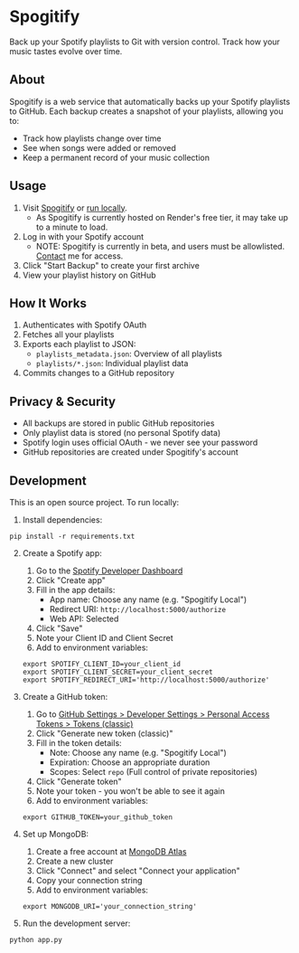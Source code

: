 # Spogitify

Back up your Spotify playlists to Git with version control. Track how your music tastes evolve over time.

## About

Spogitify is a web service that automatically backs up your Spotify playlists to GitHub. Each backup creates a snapshot of your playlists, allowing you to:

- Track how playlists change over time
- See when songs were added or removed
- Keep a permanent record of your music collection

## Usage

1. Visit [Spogitify](https://spogitify.onrender.com/) or [run locally](#development).
   - As Spogitify is currently hosted on Render's free tier, it may take up to a minute to load.
2. Log in with your Spotify account
   - NOTE: Spogitify is currently in beta, and users must be allowlisted. [Contact](https://arizerner.com/contact) me for access.
3. Click "Start Backup" to create your first archive
4. View your playlist history on GitHub

## How It Works

1. Authenticates with Spotify OAuth
2. Fetches all your playlists
3. Exports each playlist to JSON:
   - `playlists_metadata.json`: Overview of all playlists
   - `playlists/*.json`: Individual playlist data
4. Commits changes to a GitHub repository

## Privacy & Security

- All backups are stored in public GitHub repositories
- Only playlist data is stored (no personal Spotify data)
- Spotify login uses official OAuth - we never see your password
- GitHub repositories are created under Spogitify's account

## Development

This is an open source project. To run locally:

1. Install dependencies:
```
pip install -r requirements.txt
```

2. Create a Spotify app:
   1. Go to the [Spotify Developer Dashboard](https://developer.spotify.com/dashboard)
   2. Click "Create app"
   3. Fill in the app details:
      - App name: Choose any name (e.g. "Spogitify Local")
      - Redirect URI: `http://localhost:5000/authorize`
      - Web API: Selected
   4. Click "Save"
   5. Note your Client ID and Client Secret
   6. Add to environment variables:
   ```
   export SPOTIFY_CLIENT_ID=your_client_id
   export SPOTIFY_CLIENT_SECRET=your_client_secret
   export SPOTIFY_REDIRECT_URI='http://localhost:5000/authorize'
   ```

3. Create a GitHub token:
   1. Go to [GitHub Settings > Developer Settings > Personal Access Tokens > Tokens (classic)](https://github.com/settings/tokens)
   2. Click "Generate new token (classic)"
   3. Fill in the token details:
      - Note: Choose any name (e.g. "Spogitify Local")
      - Expiration: Choose an appropriate duration
      - Scopes: Select `repo` (Full control of private repositories)
   4. Click "Generate token"
   5. Note your token - you won't be able to see it again
   6. Add to environment variables:
   ```
   export GITHUB_TOKEN=your_github_token
   ```

4. Set up MongoDB:
   1. Create a free account at [MongoDB Atlas](https://www.mongodb.com/cloud/atlas)
   2. Create a new cluster
   3. Click "Connect" and select "Connect your application"
   4. Copy your connection string
   5. Add to environment variables:
   ```
   export MONGODB_URI='your_connection_string'
   ```

5. Run the development server:
```
python app.py
```
